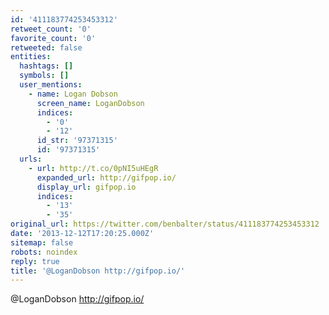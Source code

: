 ```yaml
---
id: '411183774253453312'
retweet_count: '0'
favorite_count: '0'
retweeted: false
entities:
  hashtags: []
  symbols: []
  user_mentions:
    - name: Logan Dobson
      screen_name: LoganDobson
      indices:
        - '0'
        - '12'
      id_str: '97371315'
      id: '97371315'
  urls:
    - url: http://t.co/0pNI5uHEgR
      expanded_url: http://gifpop.io/
      display_url: gifpop.io
      indices:
        - '13'
        - '35'
original_url: https://twitter.com/benbalter/status/411183774253453312
date: '2013-12-12T17:20:25.000Z'
sitemap: false
robots: noindex
reply: true
title: '@LoganDobson http://gifpop.io/'
---
```


@LoganDobson http://gifpop.io/